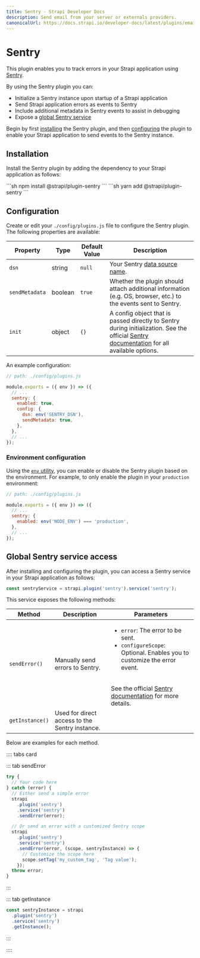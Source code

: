 ```yaml
---
title: Sentry - Strapi Developer Docs
description: Send email from your server or externals providers.
canonicalUrl: https://docs.strapi.io/developer-docs/latest/plugins/email.html
---
```


# Sentry

This plugin enables you to track errors in your Strapi application using [Sentry](https://sentry.io/welcome/).

By using the Sentry plugin you can:

* Initialize a Sentry instance upon startup of a Strapi application
* Send Strapi application errors as events to Sentry
* Include additional metadata in Sentry events to assist in debugging
* Expose a [global Sentry service](#global-sentry-service-access)

Begin by first [installing](#installation) the Sentry plugin, and then [configuring](#configuration) the plugin to enable your Strapi application to send events to the Sentry instance.

## Installation

Install the Sentry plugin by adding the dependency to your Strapi application as follows:

<code-group>

<code-block title="NPM">
```sh
npm install @strapi/plugin-sentry
```
</code-block>

<code-block title="YARN">
```sh
yarn add @strapi/plugin-sentry
```
</code-block>

</code-group>

## Configuration

Create or edit your `./config/plugins.js` file to configure the Sentry plugin. The following properties are available:

| Property | Type | Default Value | Description |
| -------- | ---- | ------------- |------------ |
| `dsn` | string | `null` | Your Sentry [data source name](https://docs.sentry.io/product/sentry-basics/dsn-explainer/). |
| `sendMetadata` | boolean | `true` | Whether the plugin should attach additional information (e.g. OS, browser, etc.) to the events sent to Sentry. |
| `init` | object | `{}` | A config object that is passed directly to Sentry during initialization. See the official [Sentry documentation](https://docs.sentry.io/platforms/node/configuration/options/) for all available options. |

An example configuration:

```js
// path: ./config/plugins.js

module.exports = ({ env }) => ({
  // ...
  sentry: {
    enabled: true,
    config: {
      dsn: env('SENTRY_DSN'),
      sendMetadata: true,
    },
  },
  // ...
});
```

### Environment configuration

Using the [`env` utility](/developer-docs/latest/setup-deployment-guides/configurations/optional/environment.md#configuration-using-environment-variables), you can enable or disable the Sentry plugin based on the environment. For example, to only enable the plugin in your `production` environment:

```js
// path: ./config/plugins.js

module.exports = ({ env }) => ({
  // ...
  sentry: {
    enabled: env('NODE_ENV') === 'production',
  },
  // ...
});
```

## Global Sentry service access

After installing and configuring the plugin, you can access a Sentry service in your Strapi application as follows:

```js
const sentryService = strapi.plugin('sentry').service('sentry');
```

This service exposes the following methods:

| Method | Description | Parameters |
| ------ | ----------- | ---------- |
| `sendError()` | Manually send errors to Sentry. | <ul><li><code>error</code>: The error to be sent.</li><li><code>configureScope</code>: Optional. Enables you to customize the error event.</li></ul><br>See the official [Sentry documentation](https://docs.sentry.io/platforms/node/enriching-events/scopes/#configuring-the-scope) for more details. |
| `getInstance()` | Used for direct access to the Sentry instance. | |

Below are examples for each method.

:::: tabs card

::: tab sendError

```js
try {
  // Your code here
} catch (error) {
  // Either send a simple error
  strapi
    .plugin('sentry')
    .service('sentry')
    .sendError(error);

  // Or send an error with a customized Sentry scope
  strapi
    .plugin('sentry')
    .service('sentry')
    .sendError(error, (scope, sentryInstance) => {
      // Customize the scope here
      scope.setTag('my_custom_tag', 'Tag value');
    });
  throw error;
}
```

:::

::: tab getInstance

```js
const sentryInstance = strapi
  .plugin('sentry')
  .service('sentry')
  .getInstance();
```

:::

::::